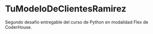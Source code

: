 # TuModeloDeClientesRamirez
 Segundo desafío entregable del curso de Python en modalidad Flex de CoderHouse.

